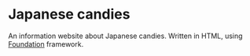 # Japanese candies
An information website about Japanese candies. Written in HTML, using <a href="https://get.foundation/">Foundation</a> framework.
